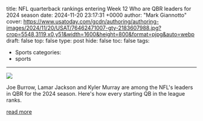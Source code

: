 title: NFL quarterback rankings entering Week 12 Who are QBR leaders for 2024 season
date: 2024-11-20 23:17:31 +0000
author: "Mark Giannotto"
cover: https://www.usatoday.com/gcdn/authoring/authoring-images/2024/11/20/USAT/76462471007-gty-2183607988.jpg?crop=5548,3119,x0,y51&width=1600&height=800&format=pjpg&auto=webp
draft: false
top: false
type: post
hide: false
toc: false
tags:
  - Sports
categories:
  - sports
---

![](https://www.usatoday.com/gcdn/authoring/authoring-images/2024/11/20/USAT/76462471007-gty-2183607988.jpg?crop=5548,3119,x0,y51&width=1600&height=800&format=pjpg&auto=webp)

Joe Burrow, Lamar Jackson and Kyler Murray are among the NFL's leaders in QBR for the 2024 season. Here's how every starting QB in the league ranks.

[read more](https://www.usatoday.com/story/sports/nfl/2024/11/20/nfl-quarterback-rankings-qbr-week-12/76458000007/)

